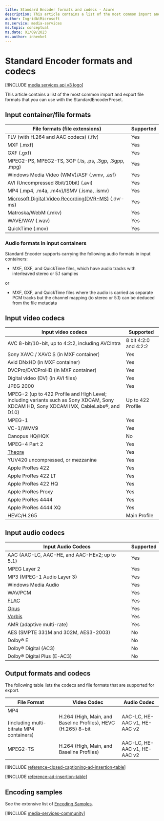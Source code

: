 ```yaml
---
title: Standard Encoder formats and codecs - Azure
description: This article contains a list of the most common import and export file formats that you can use with StandardEncoderPreset.
author: IngridAtMicrosoft
ms.service: media-services
ms.topic: conceptual
ms.date: 01/09/2023
ms.author: inhenkel
---
```

# Standard Encoder formats and codecs

[!INCLUDE [media services api v3 logo](./includes/v3-hr.md)]

This article contains a list of the most common import and export file formats that you can use with the StandardEncoderPreset.

## Input container/file formats

| File formats (file extensions) | Supported |
| --- | --- |
| FLV (with H.264 and AAC codecs) (.flv) |Yes |
| MXF    (.mxf) |Yes |
| GXF    (.gxf) |Yes |
| MPEG2-PS, MPEG2-TS, 3GP (.ts, .ps, .3gp, .3gpp, .mpg) |Yes |
| Windows Media Video (WMV)/ASF (.wmv, .asf) |Yes |
| AVI (Uncompressed 8bit/10bit) (.avi) |Yes |
| MP4 (.mp4, .m4a, .m4v)/ISMV (.isma, .ismv) |Yes |
| [Microsoft Digital Video Recording(DVR-MS)](/previous-versions/windows/desktop/mstv/about-the-dvr-ms-file-format) (.dvr-ms) |Yes |
| Matroska/WebM (.mkv) |Yes |
| WAVE/WAV (.wav) |Yes |
| QuickTime (.mov) |Yes |

### Audio formats in input containers

Standard Encoder supports carrying the following audio formats in input containers:

* MXF, GXF, and QuickTime files, which have audio tracks with interleaved stereo or 5.1 samples

or

* MXF, GXF, and QuickTime files where the audio is carried as separate PCM tracks but the channel mapping (to stereo or 5.1) can be deduced from the file metadata

## Input video codecs
| Input video codecs | Supported |
| --- | --- |
| AVC 8-bit/10-bit, up to 4:2:2, including AVCIntra |8 bit 4:2:0 and 4:2:2 |
| Sony XAVC / XAVC S (in MXF container)| Yes|
| Avid DNxHD (in MXF container) |Yes |
| DVCPro/DVCProHD (in MXF container) |Yes |
| Digital video (DV) (in AVI files) |Yes |
| JPEG 2000 |Yes |
| MPEG-2 (up to 422 Profile and High Level; including variants such as Sony XDCAM, Sony XDCAM HD, Sony XDCAM IMX, CableLabs®, and D10) |Up to 422 Profile |
| MPEG-1 |Yes |
| VC-1/WMV9 |Yes |
| Canopus HQ/HQX |No |
| MPEG-4 Part 2 |Yes |
| [Theora](https://en.wikipedia.org/wiki/Theora) |Yes |
| YUV420 uncompressed, or mezzanine |Yes |
| Apple ProRes 422 |Yes |
| Apple ProRes 422 LT |Yes |
| Apple ProRes 422 HQ |Yes |
| Apple ProRes Proxy |Yes |
| Apple ProRes 4444 |Yes |
| Apple ProRes 4444 XQ |Yes |
| HEVC/H.265| Main Profile|

## Input audio codecs
| Input Audio Codecs | Supported |
| --- | --- |
| AAC (AAC-LC, AAC-HE, and AAC-HEv2; up to 5.1) |Yes |
| MPEG Layer 2 |Yes |
| MP3 (MPEG-1 Audio Layer 3) |Yes |
| Windows Media Audio |Yes |
| WAV/PCM |Yes |
| [FLAC](https://en.wikipedia.org/wiki/FLAC)</a> |Yes |
| [Opus](https://go.microsoft.com/fwlink/?LinkId=822667) |Yes |
| [Vorbis](https://en.wikipedia.org/wiki/Vorbis)</a> |Yes |
| AMR (adaptive multi-rate) |Yes |
| AES (SMPTE 331M and 302M, AES3-2003) |No |
| Dolby® E |No |
| Dolby® Digital (AC3) |No |
| Dolby® Digital Plus (E-AC3) |No |

## Output formats and codecs
The following table lists the codecs and file formats that are supported for export.

| File Format | Video Codec | Audio Codec |
| --- | --- | --- |
| MP4 <br/><br/>(including multi-bitrate MP4 containers) |H.264 (High, Main, and Baseline Profiles), HEVC (H.265) 8-bit |AAC-LC, HE-AAC v1, HE-AAC v2 |
| MPEG2-TS |H.264 (High, Main, and Baseline Profiles) |AAC-LC, HE-AAC v1, HE-AAC v2 |

<!-- captions -->

[!INCLUDE [reference-closed-captioning-ad-insertion-table](includes/reference-closed-captioning-ad-insertion-table.md)]

<!-- ad insertion -->

[!INCLUDE [reference-ad-insertion-table](includes/reference-ad-insertion-table.md)]

## Encoding samples

See the extensive list of [Encoding Samples](./samples/samples-encoding-reference.md).

[!INCLUDE [media-services-community](includes/media-services-community.md)]
